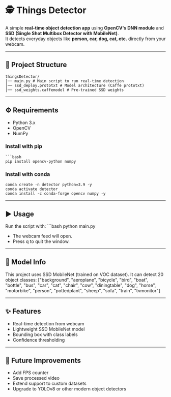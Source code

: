 # 🕵️ Things Detector

A simple **real-time object detection app** using **OpenCV's DNN module** and **SSD (Single Shot Multibox Detector with MobileNet)**.  
It detects everyday objects like **person, car, dog, cat, etc.** directly from your webcam.  

---

## 📂 Project Structure
    thingsDetector/
    │── main.py # Main script to run real-time detection
    │── ssd_deploy.prototxt # Model architecture (Caffe prototxt)
    │── ssd_weights.caffemodel # Pre-trained SSD weights
---

## ⚙️ Requirements

- Python 3.x
- OpenCV
- NumPy

### Install with pip
    ```bash
    pip install opencv-python numpy

### Install with conda
    conda create -n detector python=3.9 -y
    conda activate detector
    conda install -c conda-forge opencv numpy -y
---

## ▶️ Usage

Run the script with:
    ```bash
    python main.py

- The webcam feed will open.
- Press q to quit the window.
---

## 🧠 Model Info
This project uses SSD MobileNet (trained on VOC dataset).
It can detect 20 object classes:
["background", "aeroplane", "bicycle", "bird", "boat",
 "bottle", "bus", "car", "cat", "chair", "cow", "diningtable",
 "dog", "horse", "motorbike", "person", "pottedplant", "sheep",
 "sofa", "train", "tvmonitor"]

---

## ✨ Features

- Real-time detection from webcam
- Lightweight SSD MobileNet model
- Bounding box with class labels
- Confidence thresholding
---

## 🔮 Future Improvements

- Add FPS counter
- Save processed video
- Extend support to custom datasets
- Upgrade to YOLOv8 or other modern object detectors
